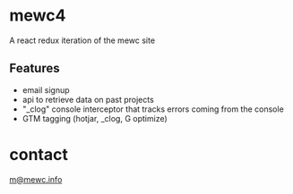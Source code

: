 # mewc4

A react redux iteration of the mewc site

## Features

- email signup
- api to retrieve data on past projects
- "_clog" console interceptor that tracks errors coming from the console
- GTM tagging (hotjar, _clog, G optimize)


# contact

m@mewc.info